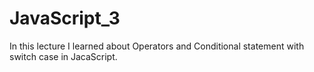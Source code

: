 # JavaScript_3
In this lecture I learned about Operators and Conditional statement with switch case in JacaScript.
